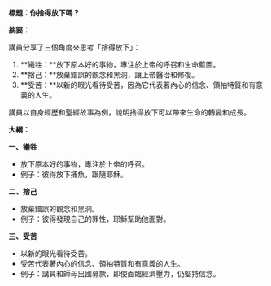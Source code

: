 **標題：你捨得放下嗎？**

**摘要：**

講員分享了三個角度來思考「捨得放下」：

1. **犧牲：**放下原本好的事物，專注於上帝的呼召和生命藍圖。
2. **捨己：**放棄錯誤的觀念和黑洞，讓上帝醫治和修復。
3. **受苦：**以新的眼光看待受苦，因為它代表著內心的信念、領袖特質和有意義的人生。

講員以自身經歷和聖經故事為例，說明捨得放下可以帶來生命的轉變和成長。

**大綱：**

**一、犧牲**
* 放下原本好的事物，專注於上帝的呼召。
* 例子：彼得放下捕魚，跟隨耶穌。

**二、捨己**
* 放棄錯誤的觀念和黑洞。
* 例子：彼得發現自己的罪性，耶穌幫助他面對。

**三、受苦**
* 以新的眼光看待受苦。
* 受苦代表著內心的信念、領袖特質和有意義的人生。
* 例子：講員和師母出國募款，即使面臨經濟壓力，仍堅持信念。